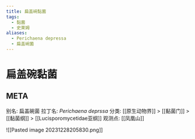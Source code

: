 ```yaml
---
title: 扁盖碗黏菌
tags:
  - 黏菌
  - 史莱姆
aliases:
  - Perichaena depressa
  - 扁盖碗菌
---
```

# 扁盖碗黏菌

## META

别名:  扁盖碗菌
拉丁名: *Perichaena deprssa*
分类: [[原生动物界]] > [[黏菌门]] > [[黏菌纲]] > [[Lucisporomycetidae亚纲]]
观测点: [[凤凰山]]


![[Pasted image 20231228205830.png]]